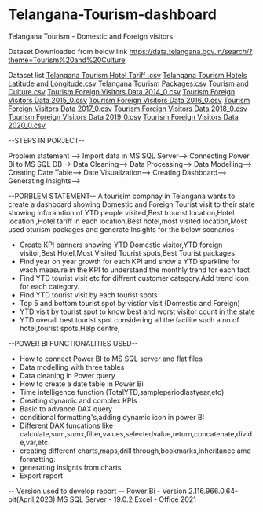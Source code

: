 # Telangana-Tourism-dashboard
Telangana Tourism - Domestic and Foreign visitors

Dataset Downloaded from below link 
https://data.telangana.gov.in/search/?theme=Tourism%20and%20Culture

Dataset list
[Telangana Tourism Hotel Tariff .csv](https://github.com/shemmozhipandian/Telangana-Tourism-dashboard/files/11474442/Telangana.Tourism.Hotel.Tariff.csv)
[Telangana Tourism Hotels Latitude and Longitude.csv](https://github.com/shemmozhipandian/Telangana-Tourism-dashboard/files/11474444/Telangana.Tourism.Hotels.Latitude.and.Longitude.csv)
[Telangana Tourism Packages.csv](https://github.com/shemmozhipandian/Telangana-Tourism-dashboard/files/11474445/Telangana.Tourism.Packages.csv)
[Tourism and Culture.csv](https://github.com/shemmozhipandian/Telangana-Tourism-dashboard/files/11474446/Tourism.and.Culture.csv)
[Tourism Foreign Visitors Data 2014_0.csv](https://github.com/shemmozhipandian/Telangana-Tourism-dashboard/files/11474447/Tourism.Foreign.Visitors.Data.2014_0.csv)
[Tourism Foreign Visitors Data 2015_0.csv](https://github.com/shemmozhipandian/Telangana-Tourism-dashboard/files/11474448/Tourism.Foreign.Visitors.Data.2015_0.csv)
[Tourism Foreign Visitors Data 2016_0.csv](https://github.com/shemmozhipandian/Telangana-Tourism-dashboard/files/11474449/Tourism.Foreign.Visitors.Data.2016_0.csv)
[Tourism Foreign Visitors Data 2017_0.csv](https://github.com/shemmozhipandian/Telangana-Tourism-dashboard/files/11474450/Tourism.Foreign.Visitors.Data.2017_0.csv)
[Tourism Foreign Visitors Data 2018_0.csv](https://github.com/shemmozhipandian/Telangana-Tourism-dashboard/files/11474451/Tourism.Foreign.Visitors.Data.2018_0.csv)
[Tourism Foreign Visitors Data 2019_0.csv](https://github.com/shemmozhipandian/Telangana-Tourism-dashboard/files/11474452/Tourism.Foreign.Visitors.Data.2019_0.csv)
[Tourism Foreign Visitors Data 2020_0.csv](https://github.com/shemmozhipandian/Telangana-Tourism-dashboard/files/11474454/Tourism.Foreign.Visitors.Data.2020_0.csv)

--STEPS IN PORJECT--

Problem statement -->
Import data in MS SQL Server-->
Connecting Power Bi to MS SQL DB-->
Data Cleaning-->
Data Processing-->
Data Modelling-->
Creating Date Table-->
Date Visualization-->
Creating Dashboard-->
Generating Insights-->

--PORBLEM STATEMENT--
A tourisim compnay in Telangana wants to create a dashboard showing Domestic and Foreign Tourist visit to their state showing inforamtion of YTD people visited,Best trourist location,Hotel location ,Hotel tariff in each location,Best hotel,most visited location,Most used oturism packages and generate Insights for the below scenarios -
* Create KPI banners showing YTD Domestic visitor,YTD foreign visitor,Best Hotel,Most Visited Tourist spots,Best Tourist packages
* Find year on year growth for each KPI and show a YTD sparkline for wach measure in the KPI to understand the monthly trend for each fact
* Find YTD tourist visit etc for diffrent customer category.Add trend icon for each category.
* Find YTD tourist visit by each tourist spots
* Top 5 and bottom tourist spot by vistior visit (Domestic and Foreign)
* YTD visit by tourist spot to know best and worst visitor count in the state
* YTD overall best tourist spot considering all the facilite such a no.of hotel,tourist spots,Help centre,

--POWER BI FUNCTIONALITIES USED--
* How to connect Power BI to MS SQL server and flat files
* Data modelling with three tables
* Data cleaning in Power query
* How to create a date table in Power Bi
* Time intelligence function (TotalYTD,sampleperiodlastyear,etc)
* Creating dynamic and complex KPIs
* Basic to advance DAX query
* conditional formatting's,adding dynamic icon in power BI
* Different DAX funcations like calculate,sum,sumx,filter,values,selectedvalue,return,concatenate,divide,var,etc.
* creating different charts,maps,drill through,bookmarks,inheritance amd formatting.
* generating insignts from charts
* Export report

-- Version used to develop report --
Power Bi - Version 2.116.966.0,64-bit(April,2023)
MS SQL Server - 19.0.2
Excel - Office 2021




